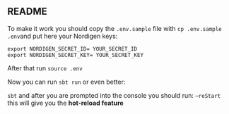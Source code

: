 <h2>README</h2>

To make it work you should copy the `.env.sample` file  with `cp .env.sample .env`and put here your Nordigen keys:
````
export NORDIGEN_SECRET_ID= YOUR_SECRET_ID
export NORDIGEN_SECRET_KEY= YOUR_SECRET_KEY
````

After that run ```source .env```

Now you can run ````sbt run```` or even better:

```sbt``` and after you are prompted into the console you should run:
```~reStart``` this will give you the **hot-reload feature**